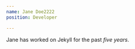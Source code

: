 ```yaml
---
name: Jane Doe2222
position: Developer

---
```

Jane has worked on Jekyll for the past *five years*.
